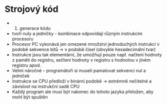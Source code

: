 # Strojový kód

- 1. generace kódu
- tvoří nuly a jedničky - kombinace odpovídají různým instrukcím procesoru
- Procesor PC vykonává jen omezené množství jednoduchých instrukcí v podobě sekvence bitů → v podobě čísel (obvykle hexadecimální tvar)
- Instrukce jsou tak elementární, že umožňují pouze např. načtení hodnoty z paměti do registru, sečtení hodnoty v registru s hodnotou v jiném registru apod.
- Velmi náročné – programátoři si museli pamatovat sekvenci nul a jedniček
- Instrukce se CPU předloží v binární podobě → extrémně nečitelné a závislost na instrukční sadě CPU
- Každý program ale musí být nakonec do tohoto jazyka přeložen, aby mohl být spuštěn
